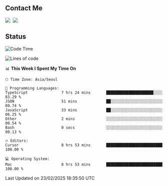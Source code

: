 ## Contact Me
<a href="https://instagram.com/_hongrok"><img src="https://img.shields.io/badge/Instagram-E4405F?style=for-the-badge&logo=Instagram&logoColor=white"/></a>&nbsp;
<img src="https://img.shields.io/badge/HongRok @hlog2e-5865F2?style=for-the-badge&logo=Discord&logoColor=white"/>&nbsp;

## Status

<!--START_SECTION:waka-->
![Code Time](http://img.shields.io/badge/Code%20Time-831%20hrs%2037%20mins-blue)

![Lines of code](https://img.shields.io/badge/From%20Hello%20World%20I%27ve%20Written-636.2%20thousand%20lines%20of%20code-blue)

📊 **This Week I Spent My Time On** 

```text
🕑︎ Time Zone: Asia/Seoul

💬 Programming Languages: 
TypeScript               7 hrs 24 mins       █████████████████████░░░░   83.29 % 
JSON                     51 mins             ██░░░░░░░░░░░░░░░░░░░░░░░   09.74 % 
JavaScript               33 mins             ██░░░░░░░░░░░░░░░░░░░░░░░   06.25 % 
Other                    2 mins              ░░░░░░░░░░░░░░░░░░░░░░░░░   00.54 % 
Bash                     0 secs              ░░░░░░░░░░░░░░░░░░░░░░░░░   00.13 % 

🔥 Editors: 
Cursor                   8 hrs 53 mins       █████████████████████████   100.00 % 

💻 Operating System: 
Mac                      8 hrs 53 mins       █████████████████████████   100.00 % 
```


 Last Updated on 23/02/2025 18:35:50 UTC
<!--END_SECTION:waka-->
